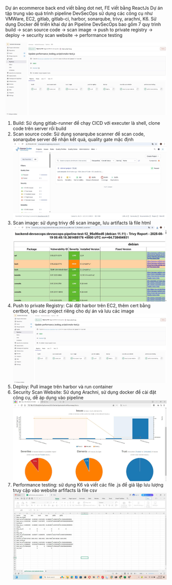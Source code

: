 Dự án ecommerce back end viết bằng dot net, FE viết bằng ReactJs
Dự án tập trung vào quá trình pipeline DevSecOps sử dụng các công cụ như VMWare, EC2, gitlab, gitlab-ci, harbor, sonarqube, trivy, arachni, K6. Sử dụng Docker để triển khai dự án
Pipeline DevSecOps bao gồm 7 quy trình build -> scan source code -> scan image -> push to private registry -> deploy -> security scan website -> performance testing

![Pipeline Diagram](images/pipeline.jpg)
1. Build: Sử dụng gitlab-runner để chạy CICD với executer là shell, clone code trên server rồi build
2. Scan source code: Sử dụng sonarqube scanner để scan code, sonarqube server để nhận kết quả, quality gate mặc định
![Sonarqube Scan](images/sonarqube-real.jpg)
3. Scan image: sử dụng trivy để scan image, lưu artifacts là file html
![Trivy Scan](images/trivy-scan.jpg)
4. Push to private Registry: Cài đặt harbor trên EC2, thêm cert bằng certbot, tạo các project riêng cho dự án và lưu các image
![Harbor](images/pipeline.jpg)
5. Deploy: Pull image trên harbor và run container
6. Security Scan Website: Sử dụng Arachni, sử dụng docker để cài đặt công cụ, dễ áp dụng vào pipeline
![Arachni](images/web-security.jpg)
7. Performance testing: sử dụng K6 và viết các file .js để giả lập lưu lượng truy cập vào website arfifacts là file csv
![K6](images/performance-test.jpg)

